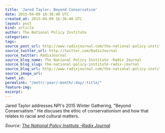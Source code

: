 ```yaml
---
title: 'Jared Taylor: Beyond Conservatism'
date: 2015-04-09 16:36:40 UTC
created_at: 2015-04-09 16:36:40 UTC
layout: post
kind: article
author: The National Policy Institute
categories: 
tags: 
source_post_url: http://www.radixjournal.com/the-national-policy-institute/2015/4/9/jared-taylor-beyond-conservatism
source_twitter_url: http://twitter.com/RadixJournal
source_twitter: RadixJournal
source_blog_name: The National Policy Institute -Radix Journal
source_blog_slug: the-national-policy-institute-radix-journal
source_blog_url: http://www.radixjournal.com/the-national-policy-institute/
source_image_url: 
tweet_id: 
permalink: "/mntr/:year/:month/:day/:title/"
feature-img: 
excerpt: 
---
```

<p>Jared Taylor addresses NPI's 2015 Winter Gathering, "Beyond Conservatism." He discuses the ethic of conservationism and how that relates to racial and cultural matters. </p>



<div class="">
    <i>Source: <a href="http://www.radixjournal.com/the-national-policy-institute/">The National Policy Institute -Radix Journal</a></i>
</div>
